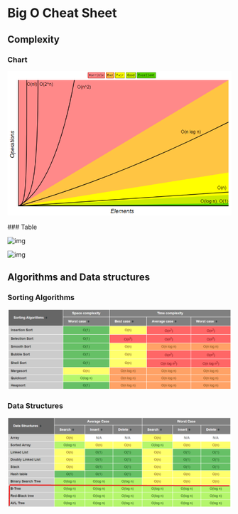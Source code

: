 # Big O Cheat Sheet

## Complexity

### Chart

![1547132415926](images/1547132415926.png)

<div style="page-break-after: always;"></div>
### Table

![img](https://lh4.googleusercontent.com/LkfZV2dTi2f-zdhiLTzdOAGS1GU-JEXZMwJ9l3dVblG5Z4AjmCONLFoDtQRYnWFqyXtFHituuR60f92tsId4VKqmTPL_G4rRDljq2ROXxZlUcCzSKhhuLhlcS8EJMvANNR9E3x7t)

![img](https://lh3.googleusercontent.com/XGdhw-i3xDixYEt1UOMCb27AZSvSTi-Z6IbGqRzLLiAiV9xgIGzu_PQP_y0h37O_Bhon6CF9acCKGWI0-YuXfn-Xjr-G5G-0JgJ-Ce0BanAiYL9cvMBzOuvTjd2wo7qGkV-9BGzm)

<div style="page-break-after: always;"></div>

## Algorithms and Data structures

### Sorting Algorithms

![1547132070354](images/1547132070354.png)

### Data Structures

![1547132380527](images/1547132380527.png)

